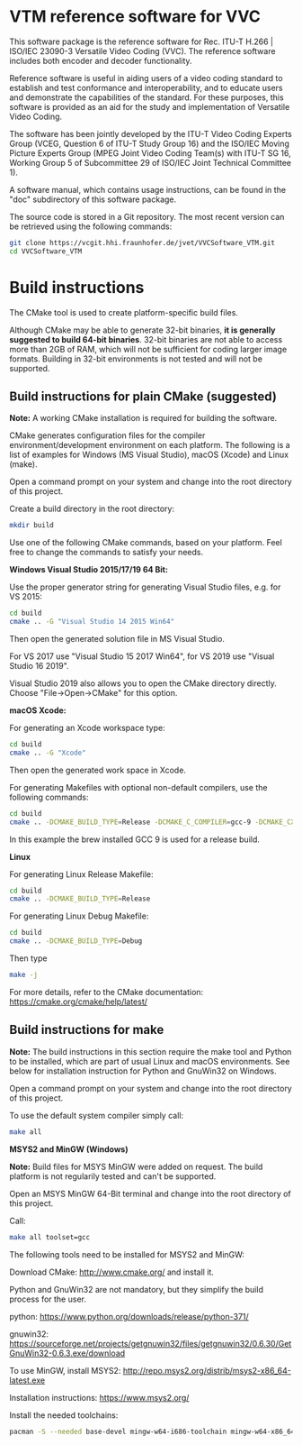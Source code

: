 VTM reference software for VVC
==============================

This software package is the reference software for Rec. ITU-T H.266 | ISO/IEC 23090-3 Versatile Video Coding (VVC). The reference software includes both encoder and decoder functionality.

Reference software is useful in aiding users of a video coding standard to establish and test conformance and interoperability, and to educate users and demonstrate the capabilities of the standard. For these purposes, this software is provided as an aid for the study and implementation of Versatile Video Coding.

The software has been jointly developed by the ITU-T Video Coding Experts Group (VCEG, Question 6 of ITU-T Study Group 16) and the ISO/IEC Moving Picture Experts Group (MPEG Joint Video Coding Team(s) with ITU-T SG 16, Working Group 5 of Subcommittee 29 of ISO/IEC Joint Technical Committee 1).

A software manual, which contains usage instructions, can be found in the "doc" subdirectory of this software package.

The source code is stored in a Git repository. The most recent version can be retrieved using the following commands:
```bash
git clone https://vcgit.hhi.fraunhofer.de/jvet/VVCSoftware_VTM.git
cd VVCSoftware_VTM
```

Build instructions
==================

The CMake tool is used to create platform-specific build files. 

Although CMake may be able to generate 32-bit binaries, **it is generally suggested to build 64-bit binaries**. 32-bit binaries are not able to access more than 2GB of RAM, which will not be sufficient for coding larger image formats. Building in 32-bit environments is not tested and will not be supported.


Build instructions for plain CMake (suggested)
----------------------------------------------

**Note:** A working CMake installation is required for building the software.

CMake generates configuration files for the compiler environment/development environment on each platform. 
The following is a list of examples for Windows (MS Visual Studio), macOS (Xcode) and Linux (make).

Open a command prompt on your system and change into the root directory of this project.

Create a build directory in the root directory:
```bash
mkdir build 
```

Use one of the following CMake commands, based on your platform. Feel free to change the commands to satisfy
your needs.

**Windows Visual Studio 2015/17/19 64 Bit:**

Use the proper generator string for generating Visual Studio files, e.g. for VS 2015:

```bash
cd build
cmake .. -G "Visual Studio 14 2015 Win64"
```

Then open the generated solution file in MS Visual Studio.

For VS 2017 use "Visual Studio 15 2017 Win64", for VS 2019 use "Visual Studio 16 2019".

Visual Studio 2019 also allows you to open the CMake directory directly. Choose "File->Open->CMake" for this option.

**macOS Xcode:**

For generating an Xcode workspace type:
```bash
cd build
cmake .. -G "Xcode"
```
Then open the generated work space in Xcode.

For generating Makefiles with optional non-default compilers, use the following commands:

```bash
cd build
cmake .. -DCMAKE_BUILD_TYPE=Release -DCMAKE_C_COMPILER=gcc-9 -DCMAKE_CXX_COMPILER=g++-9
```
In this example the brew installed GCC 9 is used for a release build.

**Linux**

For generating Linux Release Makefile:
```bash
cd build
cmake .. -DCMAKE_BUILD_TYPE=Release
```
For generating Linux Debug Makefile:
```bash
cd build
cmake .. -DCMAKE_BUILD_TYPE=Debug
```

Then type
```bash
make -j
```

For more details, refer to the CMake documentation: https://cmake.org/cmake/help/latest/

Build instructions for make
---------------------------

**Note:** The build instructions in this section require the make tool and Python to be installed, which are
part of usual Linux and macOS environments. See below for installation instruction for Python and GnuWin32 
on Windows.

Open a command prompt on your system and change into the root directory of this project.

To use the default system compiler simply call:
```bash
make all
```


**MSYS2 and MinGW (Windows)**

**Note:** Build files for MSYS MinGW were added on request. The build platform is not regularily tested and can't be supported. 

Open an MSYS MinGW 64-Bit terminal and change into the root directory of this project.

Call:
```bash
make all toolset=gcc
```

The following tools need to be installed for MSYS2 and MinGW:

Download CMake: http://www.cmake.org/ and install it.

Python and GnuWin32 are not mandatory, but they simplify the build process for the user.

python:    https://www.python.org/downloads/release/python-371/

gnuwin32:  https://sourceforge.net/projects/getgnuwin32/files/getgnuwin32/0.6.30/GetGnuWin32-0.6.3.exe/download

To use MinGW, install MSYS2: http://repo.msys2.org/distrib/msys2-x86_64-latest.exe

Installation instructions: https://www.msys2.org/

Install the needed toolchains:
```bash
pacman -S --needed base-devel mingw-w64-i686-toolchain mingw-w64-x86_64-toolchain git subversion mingw-w64-i686-cmake mingw-w64-x86_64-cmake
```

